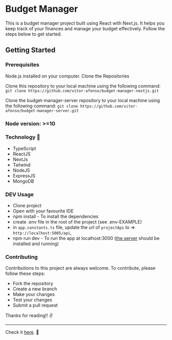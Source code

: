# Budget Manager

This is a budget manager project built using React with Next.js. It helps you keep track of your finances and manage your budget effectively. Follow the steps below to get started.


## Getting Started

### Prerequisites

Node.js installed on your computer.
Clone the Repositories

Clone this repository to your local machine using the following command:
`git clone https://github.com/vitor-afonso/budget-manager-nextjs.git`

Clone the budget-manager-server repository to your local machine using the following command:
`git clone https://github.com/vitor-afonso/budget-manager-server.git`


### Node version: >=10

### Technology :wrench:

- TypeScript
- ReactJS
- NextJs
- Tailwind
- NodeJS
- ExpressJS
- MongoDB

### DEV Usage

- Clone project
- Open with your favourite IDE
- npm install - To install the dependencies
- create .env file in the root of the project (see .env-EXAMPLE)
- in `app.constants.ts` file, update the url of `projectApi` to => `http://localhost:5005/api`,
- npm run dev - To run the app at localhost:3000 ([the server](https://github.com/vitor-afonso/budget-manager-server/tree/main) should be installed and running)

### Contributing

Contributions to this project are always welcome. To contribute, please follow these steps:

- Fork the repository
- Create a new branch
- Make your changes
- Test your changes
- Submit a pull request

Thanks for reading!! :v:

---

Check it [here](https://acozinhadasandra.netlify.app/). :rocket:
